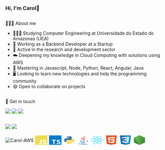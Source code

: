 ### Hi, I'm Carol👋
##
🙋🏻‍♀️ About me
- 👩🏻‍🎓 Studying Computer Engineering at Universidade do Estado do Amazonas (UEA)
- 💼 Working as a Backend Developer at a Startup
- 🔭 Active in the research and development sector
- ☁️ Deepening my knowledge in Cloud Computing with solutions using AWS
- 🌱 Mastering in Javascript, Node, Python, React, Angular, Java
- 🖥️ Looking to learn new technologies and help the programming community
- 😄 Open to collaborate on projects

##
 📩 Get in touch
<div> 
  <a href = "mailto:carolline.ps86@gmail.com"><img src="https://img.shields.io/badge/-Gmail-%23333?style=for-the-badge&logo=gmail&logoColor=white" target="_blank"></a>
  <a href="https://www.linkedin.com/in/souzapcaroline" target="_blank"><img src="https://img.shields.io/badge/-LinkedIn-%230077B5?style=for-the-badge&logo=linkedin&logoColor=white" target="_blank"></a>
  <a href="https://instagram.com/_caah.p" target="_blank"><img src="https://img.shields.io/badge/-Instagram-%23E4405F?style=for-the-badge&logo=instagram&logoColor=white" target="_blank"></a> 
 </a>
</div>

##

<div>
  <img height = "120cm" src = "https://github-readme-stats.vercel.app/api?username=caahp&show_icons=true&theme=radical"/>
  <img height = "120cm" src = "https://github-readme-stats.vercel.app/api/top-langs/?username=caahp&layout=compact&langs_count=16&theme=radical"/>
</div>

<div style="display: inline_block"><br>
 <img align="center" alt="Carol-AWS" height="30" width="40" src="https://encrypted-tbn0.gstatic.com/images?q=tbn:ANd9GcQ7PB7gDdA6O7gpwXX-cDoelORPic-1rSP6xRUfJQX_zw&s">
  <img align="center" alt="Rafa-Js" height="30" width="40" src="https://raw.githubusercontent.com/devicons/devicon/master/icons/javascript/javascript-plain.svg">
  <img align="center" alt="Rafa-Ts" height="30" width="40" src="https://raw.githubusercontent.com/devicons/devicon/master/icons/typescript/typescript-plain.svg">
  <img align="center" alt="Rafa-Python" height="30" width="40" src="https://raw.githubusercontent.com/devicons/devicon/master/icons/python/python-original.svg">
  <img align="center" alt="Rafa-CSS" height="30" width="40" src="https://raw.githubusercontent.com/devicons/devicon/master/icons/java/java-original.svg">
  <img align="center" alt="Rafa-React" height="30" width="40" src="https://raw.githubusercontent.com/devicons/devicon/master/icons/react/react-original.svg">
  <img align="center" alt="Rafa-HTML" height="30" width="40" src="https://raw.githubusercontent.com/devicons/devicon/master/icons/html5/html5-original.svg">
  <img align="center" alt="Rafa-CSS" height="30" width="40" src="https://raw.githubusercontent.com/devicons/devicon/master/icons/css3/css3-original.svg">
  <img align="center" alt="Carol-Node" height="30" width="40" src="https://raw.githubusercontent.com/devicons/devicon/master/icons/nodejs/nodejs-original.svg">
</div>



